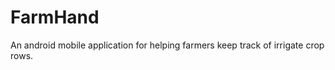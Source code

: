 FarmHand
========

An android mobile application for helping farmers keep track of irrigate crop rows.